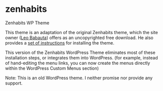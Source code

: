 # zenhabits
Zenhabits WP Theme

This theme is an adaptation of the original Zenhabits theme, which the site owner (<a href="http://leobabauta.com/" target="_blank">Leo Babauta</a>) offers as an uncopyrighted free download. He also provides a <a href="http://zenhabits.net/install/" target="_blank">set of instructions</a> for installing the theme.

This version of the Zenhabits WordPress Theme eliminates most of these installation steps, or integrates them into WordPress. (for example, instead of hand-editing the menu links, you can now create the menus directly within the WordPress Custom Menus section)

Note: This is an old WordPress theme. I neither promise nor provide any support.
